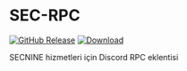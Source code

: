 # SEC-RPC

[![GitHub Release](https://img.shields.io/github/release/sec9/SEC-RPC.svg)](https://github.com/sec9/SEC-RPC/releases/latest) [![Download](https://img.shields.io/github/downloads/sec9/SEC-RPC/total.svg)](https://github.com/sec9/SEC-RPC/releases/latest)

SECNINE hizmetleri için Discord RPC eklentisi
